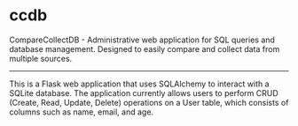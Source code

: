 # ccdb
CompareCollectDB - Administrative web application for SQL queries and database management. Designed to easily compare and collect data from multiple sources.

---

This is a Flask web application that uses SQLAlchemy to interact with a SQLite database. The application currently allows users to perform CRUD (Create, Read, Update, Delete) operations on a User table, which consists of columns such as name, email, and age.